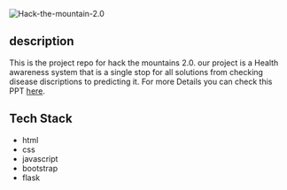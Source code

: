![Hack-the-mountain-2.0](https://socialify.git.ci/honeybhardwaj/Hack-the-mountain-2.0/image?language=1&owner=1&stargazers=1&theme=Light)

## description

This is the project repo for hack the mountains 2.0. our project is a Health awareness system that is a single stop for all solutions from checking disease discriptions to predicting it. For more Details you can check this PPT [here](https://drive.google.com/file/d/1Y4TNmeOWelcESz6HXM6xGNr3XFTVmM96/view?usp=sharing).

## Tech Stack
- html
- css
- javascript
- bootstrap
- flask



